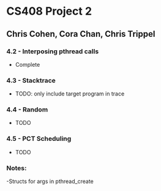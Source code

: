 # CS408 Project 2
## Chris Cohen, Cora Chan, Chris Trippel

### 4.2 - Interposing pthread calls
- Complete

### 4.3 - Stacktrace
- TODO: only include target program in trace

### 4.4 - Random
- TODO

### 4.5 - PCT Scheduling
- TODO



### Notes:
-Structs for args in pthread_create
